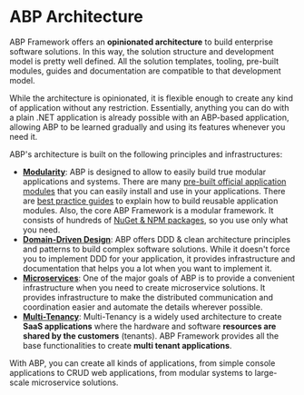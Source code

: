 # ABP Architecture

ABP Framework offers an **opinionated architecture** to build enterprise software solutions. In this way, the solution structure and development model is pretty well defined. All the solution templates, tooling, pre-built modules, guides and documentation are compatible to that development model.

While the architecture is opinionated, it is flexible enough to create any kind of application without any restriction. Essentially, anything you can do with a plain .NET application is already possible with an ABP-based application, allowing ABP to be learned gradually and using its features whenever you need it.

ABP's architecture is built on the following principles and infrastructures:

* **[Modularity](./modularity/basics.md)**: ABP is designed to allow to easily build true modular applications and systems. There are many [pre-built official application modules](../../modules/index.md) that you can easily install and use in your applications. There are [best practice guides](./best-practices/index.md) to explain how to build reusable application modules. Also, the core ABP Framework is a modular framework. It consists of hundreds of [NuGet & NPM packages](https://abp.io/packages), so you use only what you need.
* **[Domain-Driven Design](domain-driven-design/index.md)**: ABP offers DDD & clean architecture principles and patterns to build complex software solutions. While it doesn't force you to implement DDD for your application, it provides infrastructure and documentation that helps you a lot when you want to implement it.
* **[Microservices](microservices/index.md)**: One of the major goals of ABP is to provide a convenient infrastructure when you need to create microservice solutions. It provides infrastructure to make the distributed communication and coordination easier and automate the details wherever possible.
* **[Multi-Tenancy](multi-tenancy/index.md)**: Multi-Tenancy is a widely used architecture to create **SaaS applications** where the hardware and software **resources are shared by the customers** (tenants). ABP Framework provides all the base functionalities to create **multi tenant applications**.

With ABP, you can create all kinds of applications, from simple console applications to CRUD web applications, from modular systems to large-scale microservice solutions.
